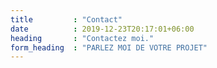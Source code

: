```yaml
---
title         : "Contact"
date          : 2019-12-23T20:17:01+06:00
heading       : "Contactez moi."
form_heading  : "PARLEZ MOI DE VOTRE PROJET"
---
```


